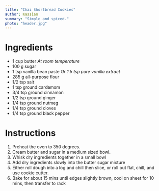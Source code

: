 ```yaml
---
title: "Chai Shortbread Cookies"
author: Kassian
summary: "Simple and spiced."
photo: "header.jpg"
---
```


# Ingredients

- 1 cup butter
  _At room temperature_
- 100 g sugar
- 1 tsp vanilla bean paste
  _Or 1.5 tsp pure vanilla extract_
- 285 g all-purpose flour
- 1/2 tsp salt
- 1 tsp ground cardamom
- 3/4 tsp ground cinnamon
- 1/2 tsp ground ginger
- 1/4 tsp ground nutmeg
- 1/4 tsp ground cloves
- 1/4 tsp ground black pepper


# Instructions

1. Preheat the oven to 350 degrees.
1. Cream butter and sugar in a medium sized bowl.
1. Whisk dry ingredients together in a small bowl
1. Add dry ingredients slowly into the butter sugar mixture
1. Either roll dough into a log and chill then slice, or roll out flat, chill, and use cookie cutter.
1. Bake for about 15 mins until edges slightly brown, cool on sheet for 10 mins, then transfer to rack